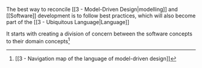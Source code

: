 The best way to reconcile [[3 - Model-Driven Design|modelling]] and [[Software]] development is to follow best practices, which will also become part of the [[3 - Ubiquitous Language|Language]]

It starts with creating a division of concern between the software concepts to their domain concepts[^1]

[^1]: [[3 - Navigation map of the language of model-driven design]]